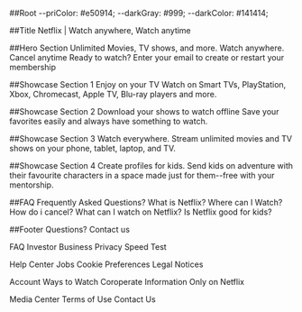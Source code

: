 ##Root
    --priColor: #e50914;
    --darkGray: #999;
    --darkColor: #141414;

##Title
Netflix | Watch anywhere, Watch anytime

##Hero Section
Unlimited Movies, TV shows, and more.
Watch anywhere. Cancel anytime
Ready to watch? Enter your email to create or restart your membership

##Showcase Section 1
Enjoy on your TV
Watch on Smart TVs, PlayStation, Xbox, Chromecast, Apple TV, Blu-ray players and more.

##Showcase Section 2
Download your shows to watch offline
Save your favorites easily and always have something to watch.

##Showcase Section 3
Watch everywhere.
Stream unlimited movies and TV shows on your phone, tablet, laptop, and TV.

##Showcase Section 4
Create profiles for kids.
Send kids on adventure with their favourite characters in a space made just for them--free with your mentorship.

##FAQ
Frequently Asked Questions?
What is Netflix?
Where can I Watch?
How do i cancel?
What can I watch on Netflix?
Is Netflix good for kids?

##Footer
Questions? Contact us

FAQ
Investor Business
Privacy
Speed Test

Help Center
Jobs
Cookie Preferences
Legal Notices

Account
Ways to Watch
Coroperate Information
Only on Netflix

Media Center
Terms of Use
Contact Us